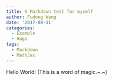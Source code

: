 ```yaml
---
title: A Markdown test for myself
author: Fudong Wang
date: '2017-08-11'
categories:
  - Example
  - Hugo
tags:
  - Markdown
  - MathJax
---
```


Hello World!
(This is a word of magic.~.~)
